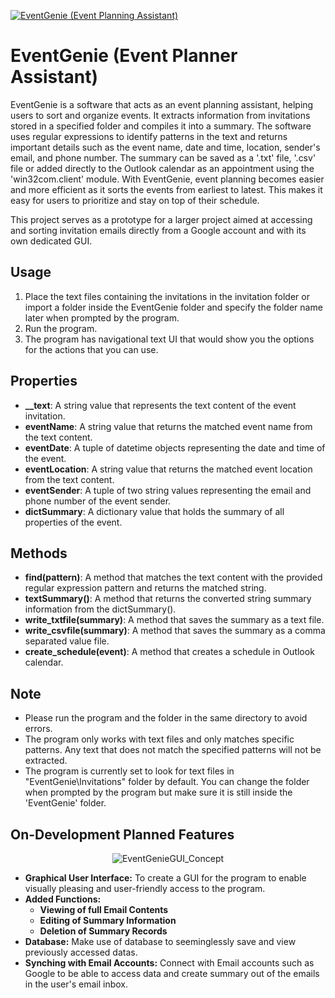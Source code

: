 [![EventGenie (Event Planning Assistant)](https://drive.google.com/uc?export=view&id=1fnSFi1U4bZCHAFh3B_QLd5CrjoHzU6Qw "EventGenie")](https://github.com/AkunoCode/EventGenie)

# EventGenie (Event Planner Assistant)
EventGenie is a software that acts as an event planning assistant, helping users to sort and organize events. It extracts information from invitations stored in a specified folder and compiles it into a summary. The software uses regular expressions to identify patterns in the text and returns important details such as the event name, date and time, location, sender's email, and phone number. The summary can be saved as a '.txt' file, '.csv' file or added directly to the Outlook calendar as an appointment using the 'win32com.client' module. With EventGenie, event planning becomes easier and more efficient as it sorts the events from earliest to latest. This makes it easy for users to prioritize and stay on top of their schedule.

This project serves as a prototype for a larger project aimed at accessing and sorting invitation emails directly from a Google account and with its own dedicated GUI.

## Usage
1. Place the text files containing the invitations in the invitation folder or import a folder inside the EventGenie folder and specify the folder name later when prompted by the program.
2. Run the program.
3. The program has navigational text UI that would show you the options for the actions that you can use.

## Properties
* **__text**: A string value that represents the text content of the event invitation.
* **eventName**: A string value that returns the matched event name from the text content.
* **eventDate**: A tuple of datetime objects representing the date and time of the event.
* **eventLocation**: A string value that returns the matched event location from the text content.
* **eventSender**: A tuple of two string values representing the email and phone number of the event sender.
* **dictSummary**: A dictionary value that holds the summary of all properties of the event.

## Methods
* **find(pattern)**: A method that matches the text content with the provided regular expression pattern and returns the matched string.
* **textSummary()**: A method that returns the converted string summary information from the dictSummary().
* **write_txtfile(summary)**: A method that saves the summary as a text file.
* **write_csvfile(summary)**: A method that saves the summary as a comma separated value file.
* **create_schedule(event)**: A method that creates a schedule in Outlook calendar.

## Note
* Please run the program and the folder in the same directory to avoid errors.
* The program only works with text files and only matches specific patterns. Any text that does not match the specified patterns will not be extracted.
* The program is currently set to look for text files in "EventGenie\Invitations" folder by default. You can change the folder when prompted by the program but make sure it is still inside the 'EventGenie' folder. 

## On-Development Planned Features
<p align="center">
  <img src="https://drive.google.com/uc?export=view&id=1URt9nSAZz3fwQ-8iQ8Od29-37WqGwEH_" alt="EventGenieGUI_Concept">
</p>

* **Graphical User Interface:** To create a GUI for the program to enable visually pleasing and user-friendly access to the program.
* **Added Functions:**
  * **Viewing of full Email Contents**
  * **Editing of Summary Information**
  * **Deletion of Summary Records**
* **Database:** Make use of database to seeminglessly save and view previously accessed datas.
* **Synching with Email Accounts:** Connect with Email accounts such as Google to be able to access data and create summary out of the emails in the user's email inbox.
